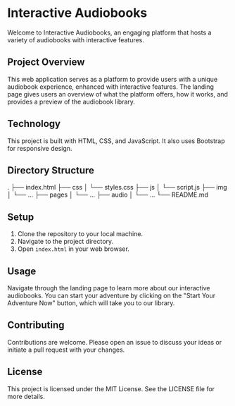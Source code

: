 # Interactive Audiobooks

Welcome to Interactive Audiobooks, an engaging platform that hosts a variety of audiobooks with interactive features.

## Project Overview

This web application serves as a platform to provide users with a unique audiobook experience, enhanced with interactive features. The landing page gives users an overview of what the platform offers, how it works, and provides a preview of the audiobook library.

## Technology

This project is built with HTML, CSS, and JavaScript. It also uses Bootstrap for responsive design.

## Directory Structure

.
├── index.html
├── css
│ └── styles.css
├── js
│ └── script.js
├── img
│ └── ...
├── pages
│ └── ...
├── audio
│ └── ...
└── README.md


## Setup

1. Clone the repository to your local machine.
2. Navigate to the project directory.
3. Open `index.html` in your web browser.

## Usage

Navigate through the landing page to learn more about our interactive audiobooks. You can start your adventure by clicking on the "Start Your Adventure Now" button, which will take you to our library.

## Contributing

Contributions are welcome. Please open an issue to discuss your ideas or initiate a pull request with your changes.

## License

This project is licensed under the MIT License. See the LICENSE file for more details.
